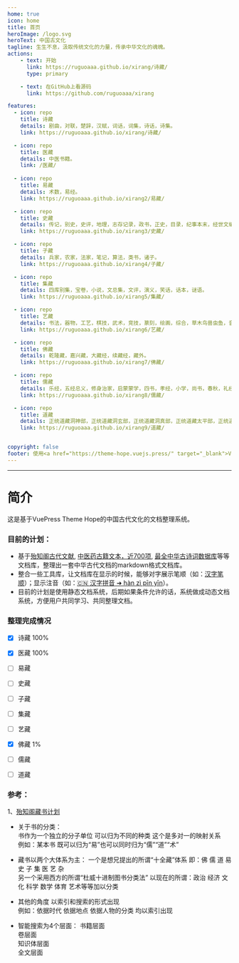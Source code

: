 ```yaml
---
home: true
icon: home
title: 首页
heroImage: /logo.svg
heroText: 中国古文化
tagline: 生生不息，汲取传统文化的力量，传承中华文化的魂魄。
actions:
    - text: 开始
      link: https://ruguoaaa.github.io/xirang/诗藏/
      type: primary

    - text: 在GitHub上看源码
      link: https://github.com/ruguoaaa/xirang

features:
  - icon: repo
    title: 诗藏
    details: 剧曲，对联，楚辞，汉赋，词话，词集，诗话，诗集。
    link: https://ruguoaaa.github.io/xirang/诗藏/

  - icon: repo
    title: 医藏
    details: 中医书籍。
    link: /医藏/
  
  - icon: repo
    title: 易藏
    details: 术数，易经。
    link: https://ruguoaaa.github.io/xirang2/易藏/

  - icon: repo
    title: 史藏
    details: 传记，别史，史评，地理，志存记录，政书，正史，目录，纪事本末，经世文编，编年，职官，诏令奏议，载记。
    link: https://ruguoaaa.github.io/xirang3/史藏/

  - icon: repo
    title: 子藏
    details: 兵家，农家，法家，笔记，算法，类书，诸子。
    link: https://ruguoaaa.github.io/xirang4/子藏/

  - icon: repo
    title: 集藏
    details: 四库别集，宝卷，小说，文总集，文评，演义，笑话，话本，谜语。
    link: https://ruguoaaa.github.io/xirang5/集藏/

  - icon: repo
    title: 艺藏
    details: 书法，器物，工艺，棋技，武术，竞技，篆刻，绘画，综合，草木鸟兽虫鱼，音乐，饮馔。
    link: https://ruguoaaa.github.io/xirang6/艺藏/

  - icon: repo
    title: 佛藏
    details: 乾隆藏，嘉兴藏，大藏经，续藏经，藏外。
    link: https://ruguoaaa.github.io/xirang7/佛藏/

  - icon: repo
    title: 儒藏
    details: 乐经，五经总义，修身治家，启蒙蒙学，四书，孝经，小学，尚书，春秋，礼经，诗经，语录。
    link: https://ruguoaaa.github.io/xirang8/儒藏/

  - icon: repo
    title: 道藏
    details: 正统道藏洞神部，正统道藏洞玄部，正统道藏洞真部，正统道藏太平部，正统道藏太清部，正统道藏太玄部，正统道藏续道藏，正统道藏正一部，藏外。
    link: https://ruguoaaa.github.io/xirang9/道藏/


copyright: false
footer: 使用<a href="https://theme-hope.vuejs.press/" target="_blank">VuePress Theme Hope</a>主题, Copyright © 2023-present Paladin
---
```


----
# 简介
这是基于VuePress Theme Hope的中国古代文化的文档整理系统。

### 目前的计划：
* 基于[殆知阁古代文献](https://github.com/garychowcmu/daizhigev20), [中医药古籍文本，近700项](https://github.com/xiaopangxia/TCM-Ancient-Books), [最全中华古诗词数据库](https://github.com/chinese-poetry/chinese-poetry/)等等文档库，整理出一套中华古代文档的markdown格式文档库。
* 整合一些工具库，让文档库在显示的时候，能够对字展示笔顺（如：[汉字笔顺](https://github.com/chanind/hanzi-writer)）；显示注音（如：[🇨🇳 汉字拼音 ➜ hàn zì pīn yīn](https://github.com/hotoo/pinyin)）。
* 目前的计划是使用静态文档系统，后期如果条件允许的话，系统做成动态文档系统，方便用户共同学习、共同整理文档。


### 整理完成情况

  * [x] 诗藏  100%  
  * [x] 医藏  100%  
  * [ ] 易藏
  * [ ] 史藏
  * [ ] 子藏
  * [ ] 集藏  
  * [ ] 艺藏  
  * [x] 佛藏  1%  
  * [ ] 儒藏
  * [ ] 道藏


### 参考：
 1、[殆知阁藏书计划](https://tieba.baidu.com/p/2950512120)
 * 关于书的分类：  
   书作为一个独立的分子单位 可以归为不同的种类 这个是多对一的映射关系  
   例如：某本书 既可以归为“易”也可以同时归为“儒”“道”“术”

 * 藏书以两个大体系为主：
   一个是想兄提出的所谓“十全藏”体系 即：佛 儒 道 易 史 子 集 医 艺 杂  
   另一个采用西方的所谓“杜威十进制图书分类法” 以现在的所谓：政治 经济 文化 科学 数学 体育 艺术等等加以分类

 * 其他的角度 以索引和搜索的形式出现  
  例如：依据时代 依据地点 依据人物的分类 均以索引出现
  
 * 智能搜索为4个层面：
  书籍层面  
  卷层面  
  知识体层面  
  全文层面  

